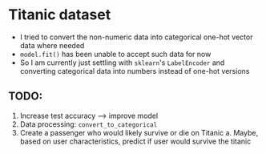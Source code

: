 # Titanic dataset

 - I tried to convert the non-numeric data into categorical one-hot vector data where needed
 - `model.fit()` has been unable to accept such data for now
 - So I am currently just settling with `sklearn`'s `LabelEncoder` and converting categorical data into numbers instead of one-hot versions

 TODO:
 -------
1. Increase test accuracy --> improve model
2. Data processing: `convert_to_categorical`
3. Create a passenger who would likely survive or die on Titanic
    a. Maybe, based on user characteristics, predict if user would survive the titanic
